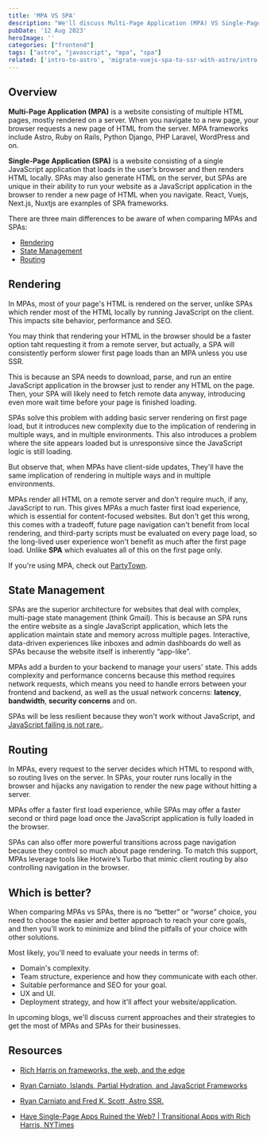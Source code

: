 ```yaml
---
title: 'MPA VS SPA'
description: "We'll discuss Multi-Page Application (MPA) VS Single-Page Application (SPA) in terms of Rendering, State Management and Routing."
pubDate: '12 Aug 2023'
heroImage: ''
categories: ["frontend"]
tags: ["astro", "javascript", "mpa", "spa"]
related: ['intro-to-astro', 'migrate-vuejs-spa-to-ssr-with-astro/intro']
---
```


## Overview

**Multi-Page Application (MPA)** is a website consisting of multiple HTML pages, mostly rendered on a server. When you navigate to a new page, your browser requests a new page of HTML from the server. MPA frameworks include Astro, Ruby on Rails, Python Django, PHP Laravel, WordPress and on.

**Single-Page Application (SPA)** is a website consisting of a single JavaScript application that loads in the user’s browser and then renders HTML locally. SPAs may also generate HTML on the server, but SPAs are unique in their ability to run your website as a JavaScript application in the browser to render a new page of HTML when you navigate. React, Vuejs, Next.js, Nuxtjs are examples of SPA frameworks.

There are three main differences to be aware of when comparing MPAs and SPAs:

- [Rendering](#rendering)
- [State Management](#state-management)
- [Routing](#routing)

## Rendering

In MPAs, most of your page's HTML is rendered on the server, unlike SPAs which render most of the HTML locally by running JavaScript on the client. This impacts site behavior, performance and SEO.

You may think that rendering your HTML in the browser should be a faster option taht requesting it from a remote server, but actually, a SPA will consistently perform slower first page loads than an MPA unless you use SSR.

This is because an SPA needs to download, parse, and run an entire JavaScript application in the browser just to render any HTML on the page. Then, your SPA will likely need to fetch remote data anyway, introducing even more wait time before your page is finished loading.

SPAs solve this problem with adding basic server rendering on first page load, but it introduces new complexity due to the implication of rendering in multiple ways, and in multiple environments. This also introduces a problem where the site appears loaded but is unresponsive since the JavaScript logic is still loading.

But observe that, when MPAs have client-side updates, They'll have the same implication of rendering in multiple ways and in multiple environments.

MPAs render all HTML on a remote server and don't require much, if any, JavaScript to run. This gives MPAs a much faster first load experience, which is essential for content-focused websites.
But don't get this wrong, this comes with a tradeoff, future page navigation can't benefit from local rendering, and third-party scripts must be evaluated on every page load, so the long-lived user experience won't benefit as much after the first page load.
Unlike **SPA** which evaluates all of this on the first page only.

If you're using MPA, check out [PartyTown](https://partytown.builder.io/ "to Relocate resource intensive third-party scripts off of the main thread and into a web worker").

## State Management

SPAs are the superior architecture for websites that deal with complex, multi-page state management (think Gmail). This is because an SPA runs the entire website as a single JavaScript application, which lets the application maintain state and memory across multiple pages. Interactive, data-driven experiences like inboxes and admin dashboards do well as SPAs because the website itself is inherently “app-like”.

MPAs add a burden to your backend to manage your users' state. This adds complexity and performance concerns because this method requires network requests, which means you need to handle errors between your frontend and backend, as well as the usual network concerns: **latency**, **bandwidth**, **security concerns** and on.

SPAs will be less resilient because they won't work without JavaScript, and [JavaScript failing is not rare.](https://www.kryogenix.org/code/browser/everyonehasjs.html "Everyone has JavaScript, right?").

## Routing

In MPAs, every request to the server decides which HTML to respond with, so routing lives on the server.
In SPAs, your router runs locally in the browser and hijacks any navigation to render the new page without hitting a server.

MPAs offer a faster first load experience, while SPAs may offer a faster second or third page load once the JavaScript application is fully loaded in the browser.

SPAs can also offer more powerful transitions across page navigation because they control so much about page rendering.
To match this support, MPAs leverage tools like Hotwire’s Turbo that mimic client routing by also controlling navigation in the browser.

## Which is better?

When comparing MPAs vs SPAs, there is no “better” or “worse” choice, you need to choose the easier and better approach to reach your core goals, and then you'll work to minimize and blind the pitfalls of your choice with other solutions.

Most likely, you'll need to evaluate your needs in terms of:

- Domain's complexity.
- Team structure, experience and how they communicate with each other.
- Suitable performance and SEO for your goal.
- UX and UI.
- Deployment strategy, and how it'll affect your website/application.

In upcoming blogs, we'll discuss current approaches and their strategies to get the most of MPAs and SPAs for their businesses.

## Resources

- [Rich Harris on frameworks, the web, and the edge](https://www.youtube.com/watch?v=uXCipjbcQfMandpp=ygULcmljaCBoYXJyaXM%3D "On youtube")

- [Ryan Carniato, Islands, Partial Hydration, and JavaScript Frameworks](https://www.youtube.com/watch?v=Q0mXYbA86Qo "On youtube")

- [Ryan Carniato and Fred K. Scott, Astro SSR.](https://www.youtube.com/watch?v=2ZEMb_H-LYE "On youtube")

- [Have Single-Page Apps Ruined the Web? | Transitional Apps with Rich Harris, NYTimes](https://www.youtube.com/watch?v=860d8usGC0o "On youtube")
